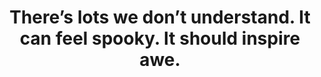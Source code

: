 ---
title: There’s lots we don’t understand. It can feel spooky. It should inspire awe.
tags: inspection TMWT perception truth
star: true
preamble: true
order: 2
---
